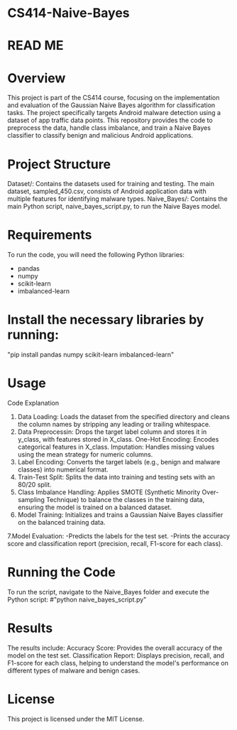 # CS414-Naive-Bayes
# READ ME 

# Overview
This project is part of the CS414 course, focusing on the implementation and evaluation of the Gaussian Naive Bayes algorithm for classification tasks. The project specifically targets Android malware detection using a dataset of app traffic data points. This repository provides the code to preprocess the data, handle class imbalance, and train a Naive Bayes classifier to classify benign and malicious Android applications.


# Project Structure

Dataset/: Contains the datasets used for training and testing. 
The main dataset, sampled_450.csv, consists of Android application data with multiple features for identifying malware types.
Naive_Bayes/: Contains the main Python script, naive_bayes_script.py, to run the Naive Bayes model.

# Requirements
To run the code, you will need the following Python libraries:

- pandas
- numpy
- scikit-learn
- imbalanced-learn
  
# Install the necessary libraries by running:

"pip install pandas numpy scikit-learn imbalanced-learn"

# Usage
Code Explanation
1. Data Loading: Loads the dataset from the specified directory and cleans the column names by stripping any leading or trailing whitespace.
2. Data Preprocessin: Drops the target label column and stores it in y_class, with features stored in X_class.
One-Hot Encoding: Encodes categorical features in X_class.
Imputation: Handles missing values using the mean strategy for numeric columns.
3. Label Encoding: Converts the target labels (e.g., benign and malware classes) into numerical format.
4. Train-Test Split: Splits the data into training and testing sets with an 80/20 split.
5. Class Imbalance Handling: Applies SMOTE (Synthetic Minority Over-sampling Technique) to balance the classes in the training data, ensuring the model is trained on a balanced dataset.
6. Model Training: Initializes and trains a Gaussian Naive Bayes classifier on the balanced training data.
   
7.Model Evaluation:
-Predicts the labels for the test set.
-Prints the accuracy score and classification report (precision, recall, F1-score for each class).


# Running the Code
To run the script, navigate to the Naive_Bayes folder and execute the Python script:
#"python naive_bayes_script.py"

# Results
The results include:
Accuracy Score: Provides the overall accuracy of the model on the test set.
Classification Report: Displays precision, recall, and F1-score for each class, helping to understand the model's performance on different types of malware and benign cases.

# License
This project is licensed under the MIT License.
